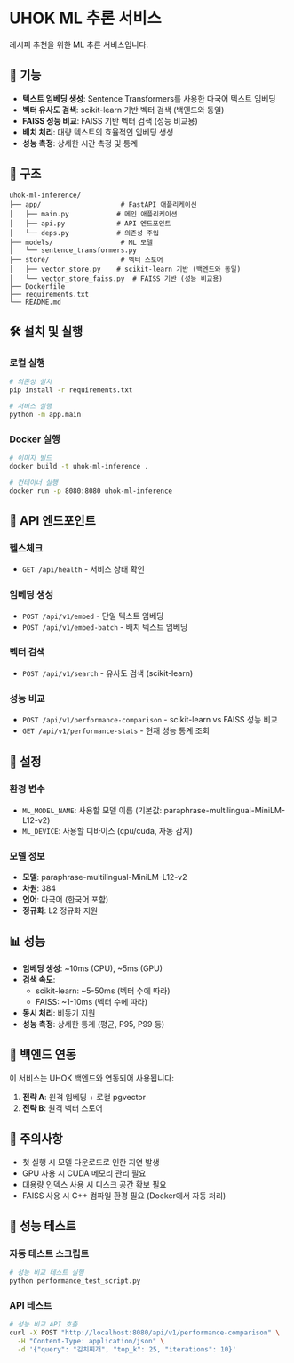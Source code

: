 # UHOK ML 추론 서비스

레시피 추천을 위한 ML 추론 서비스입니다.

## 🚀 기능

- **텍스트 임베딩 생성**: Sentence Transformers를 사용한 다국어 텍스트 임베딩
- **벡터 유사도 검색**: scikit-learn 기반 벡터 검색 (백엔드와 동일)
- **FAISS 성능 비교**: FAISS 기반 벡터 검색 (성능 비교용)
- **배치 처리**: 대량 텍스트의 효율적인 임베딩 생성
- **성능 측정**: 상세한 시간 측정 및 통계

## 📁 구조

```
uhok-ml-inference/
├── app/                    # FastAPI 애플리케이션
│   ├── main.py            # 메인 애플리케이션
│   ├── api.py             # API 엔드포인트
│   └── deps.py            # 의존성 주입
├── models/                 # ML 모델
│   └── sentence_transformers.py
├── store/                  # 벡터 스토어
│   ├── vector_store.py    # scikit-learn 기반 (백엔드와 동일)
│   └── vector_store_faiss.py  # FAISS 기반 (성능 비교용)
├── Dockerfile
├── requirements.txt
└── README.md
```

## 🛠️ 설치 및 실행

### 로컬 실행
```bash
# 의존성 설치
pip install -r requirements.txt

# 서비스 실행
python -m app.main
```

### Docker 실행
```bash
# 이미지 빌드
docker build -t uhok-ml-inference .

# 컨테이너 실행
docker run -p 8080:8080 uhok-ml-inference
```

## 📡 API 엔드포인트

### 헬스체크
- `GET /api/health` - 서비스 상태 확인

### 임베딩 생성
- `POST /api/v1/embed` - 단일 텍스트 임베딩
- `POST /api/v1/embed-batch` - 배치 텍스트 임베딩

### 벡터 검색
- `POST /api/v1/search` - 유사도 검색 (scikit-learn)

### 성능 비교
- `POST /api/v1/performance-comparison` - scikit-learn vs FAISS 성능 비교
- `GET /api/v1/performance-stats` - 현재 성능 통계 조회

## 🔧 설정

### 환경 변수
- `ML_MODEL_NAME`: 사용할 모델 이름 (기본값: paraphrase-multilingual-MiniLM-L12-v2)
- `ML_DEVICE`: 사용할 디바이스 (cpu/cuda, 자동 감지)

### 모델 정보
- **모델**: paraphrase-multilingual-MiniLM-L12-v2
- **차원**: 384
- **언어**: 다국어 (한국어 포함)
- **정규화**: L2 정규화 지원

## 📊 성능

- **임베딩 생성**: ~10ms (CPU), ~5ms (GPU)
- **검색 속도**: 
  - scikit-learn: ~5-50ms (벡터 수에 따라)
  - FAISS: ~1-10ms (벡터 수에 따라)
- **동시 처리**: 비동기 지원
- **성능 측정**: 상세한 통계 (평균, P95, P99 등)

## 🔄 백엔드 연동

이 서비스는 UHOK 백엔드와 연동되어 사용됩니다:

1. **전략 A**: 원격 임베딩 + 로컬 pgvector
2. **전략 B**: 원격 벡터 스토어

## 🚨 주의사항

- 첫 실행 시 모델 다운로드로 인한 지연 발생
- GPU 사용 시 CUDA 메모리 관리 필요
- 대용량 인덱스 사용 시 디스크 공간 확보 필요
- FAISS 사용 시 C++ 컴파일 환경 필요 (Docker에서 자동 처리)

## 🧪 성능 테스트

### 자동 테스트 스크립트
```bash
# 성능 비교 테스트 실행
python performance_test_script.py
```

### API 테스트
```bash
# 성능 비교 API 호출
curl -X POST "http://localhost:8080/api/v1/performance-comparison" \
  -H "Content-Type: application/json" \
  -d '{"query": "김치찌개", "top_k": 25, "iterations": 10}'
```
